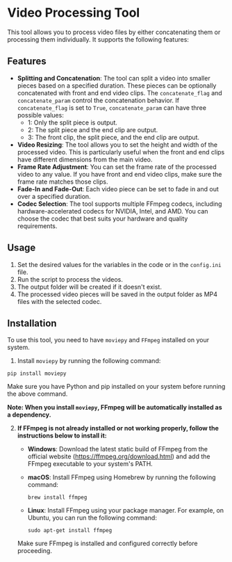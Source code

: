 # Video Processing Tool

This tool allows you to process video files by either concatenating them or processing them individually. It supports the following features:

## Features

- **Splitting and Concatenation**: The tool can split a video into smaller pieces based on a specified duration. These pieces can be optionally concatenated with front and end video clips. The `concatenate_flag` and `concatenate_param` control the concatenation behavior. If `concatenate_flag` is set to `True`, `concatenate_param` can have three possible values:
  - 1: Only the split piece is output.
  - 2: The split piece and the end clip are output.
  - 3: The front clip, the split piece, and the end clip are output.
- **Video Resizing**: The tool allows you to set the height and width of the processed video. This is particularly useful when the front and end clips have different dimensions from the main video.
- **Frame Rate Adjustment**: You can set the frame rate of the processed video to any value. If you have front and end video clips, make sure the frame rate matches those clips.
- **Fade-In and Fade-Out**: Each video piece can be set to fade in and out over a specified duration.
- **Codec Selection**: The tool supports multiple FFmpeg codecs, including hardware-accelerated codecs for NVIDIA, Intel, and AMD. You can choose the codec that best suits your hardware and quality requirements.

## Usage

1. Set the desired values for the variables in the code or in the `config.ini` file.
2. Run the script to process the videos.
3. The output folder will be created if it doesn't exist.
4. The processed video pieces will be saved in the output folder as MP4 files with the selected codec.

## Installation

To use this tool, you need to have `moviepy` and `FFmpeg` installed on your system.

1. Install `moviepy` by running the following command:

```shell
pip install moviepy
```

Make sure you have Python and pip installed on your system before running the above command.

 **Note: When you install `moviepy`, FFmpeg will be automatically installed as a dependency.**

2. **If FFmpeg is not already installed or not working properly, follow the instructions below to install it:**

   - **Windows**: Download the latest static build of FFmpeg from the official website (https://ffmpeg.org/download.html) and add the FFmpeg executable to your system's PATH.

   - **macOS**: Install FFmpeg using Homebrew by running the following command:

     ```shell
     brew install ffmpeg
     ```

   - **Linux**: Install FFmpeg using your package manager. For example, on Ubuntu, you can run the following command:

     ```shell
     sudo apt-get install ffmpeg
     ```

   Make sure FFmpeg is installed and configured correctly before proceeding.
